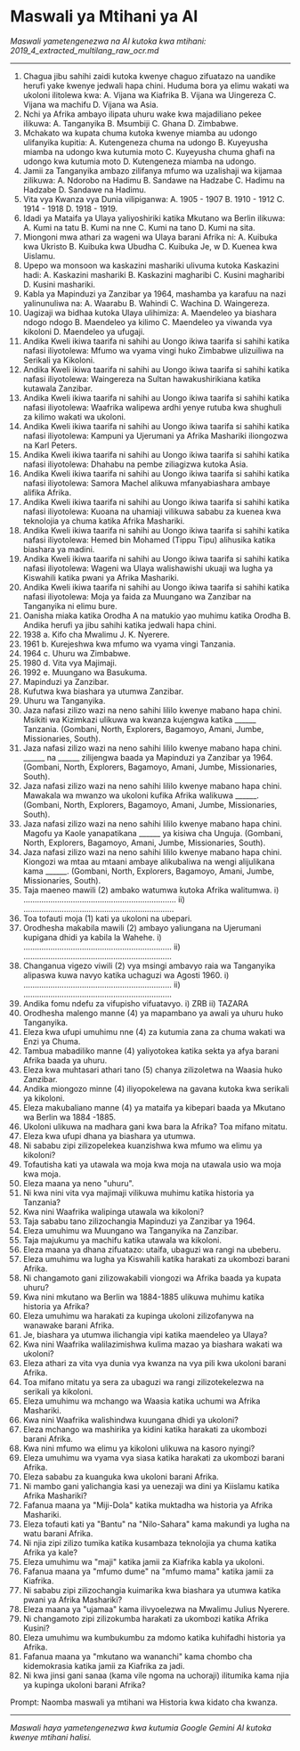 # Maswali ya Mtihani ya AI
*Maswali yametengenezwa na AI kutoka kwa mtihani: 2019_4_extracted_multilang_raw_ocr.md*

---

1.  Chagua jibu sahihi zaidi kutoka kwenye chaguo zifuatazo na uandike herufi yake kwenye jedwali hapa chini. Huduma bora ya elimu wakati wa ukoloni ilitolewa kwa: A. Vijana wa Kiafrika B. Vijana wa Uingereza C. Vijana wa machifu D. Vijana wa Asia.
2.  Nchi ya Afrika ambayo ilipata uhuru wake kwa majadiliano pekee ilikuwa: A. Tanganyika B. Msumbiji C. Ghana D. Zimbabwe.
3.  Mchakato wa kupata chuma kutoka kwenye miamba au udongo ulifanyika kupitia: A. Kutengeneza chuma na udongo B. Kuyeyusha miamba na udongo kwa kutumia moto C. Kuyeyusha chuma ghafi na udongo kwa kutumia moto D. Kutengeneza miamba na udongo.
4.  Jamii za Tanganyika ambazo zilifanya mfumo wa uzalishaji wa kijamaa zilikuwa: A. Ndorobo na Hadimu B. Sandawe na Hadzabe C. Hadimu na Hadzabe D. Sandawe na Hadimu.
5.  Vita vya Kwanza vya Dunia vilipiganwa: A. 1905 - 1907 B. 1910 - 1912 C. 1914 - 1918 D. 1918 - 1919.
6.  Idadi ya Mataifa ya Ulaya yaliyoshiriki katika Mkutano wa Berlin ilikuwa: A. Kumi na tatu B. Kumi na nne C. Kumi na tano D. Kumi na sita.
7.  Miongoni mwa athari za wageni wa Ulaya barani Afrika ni: A. Kuibuka kwa Ukristo B. Kuibuka kwa Ubudha C. Kuibuka Je, w D. Kuenea kwa Uislamu.
8.  Upepo wa monsoon wa kaskazini mashariki ulivuma kutoka Kaskazini hadi: A. Kaskazini mashariki B. Kaskazini magharibi C. Kusini magharibi D. Kusini mashariki.
9.  Kabla ya Mapinduzi ya Zanzibar ya 1964, mashamba ya karafuu na nazi yalinunuliwa na: A. Waarabu B. Wahindi C. Wachina D. Waingereza.
10. Uagizaji wa bidhaa kutoka Ulaya ulihimiza: A. Maendeleo ya biashara ndogo ndogo B. Maendeleo ya kilimo C. Maendeleo ya viwanda vya kikoloni D. Maendeleo ya ufugaji.
11. Andika Kweli ikiwa taarifa ni sahihi au Uongo ikiwa taarifa si sahihi katika nafasi iliyotolewa: Mfumo wa vyama vingi huko Zimbabwe ulizuiliwa na Serikali ya Kikoloni.
12. Andika Kweli ikiwa taarifa ni sahihi au Uongo ikiwa taarifa si sahihi katika nafasi iliyotolewa: Waingereza na Sultan hawakushirikiana katika kutawala Zanzibar.
13. Andika Kweli ikiwa taarifa ni sahihi au Uongo ikiwa taarifa si sahihi katika nafasi iliyotolewa: Waafrika walipewa ardhi yenye rutuba kwa shughuli za kilimo wakati wa ukoloni.
14. Andika Kweli ikiwa taarifa ni sahihi au Uongo ikiwa taarifa si sahihi katika nafasi iliyotolewa: Kampuni ya Ujerumani ya Afrika Mashariki iliongozwa na Karl Peters.
15. Andika Kweli ikiwa taarifa ni sahihi au Uongo ikiwa taarifa si sahihi katika nafasi iliyotolewa: Dhahabu na pembe ziliagizwa kutoka Asia.
16. Andika Kweli ikiwa taarifa ni sahihi au Uongo ikiwa taarifa si sahihi katika nafasi iliyotolewa: Samora Machel alikuwa mfanyabiashara ambaye alifika Afrika.
17. Andika Kweli ikiwa taarifa ni sahihi au Uongo ikiwa taarifa si sahihi katika nafasi iliyotolewa: Kuoana na uhamiaji vilikuwa sababu za kuenea kwa teknolojia ya chuma katika Afrika Mashariki.
18. Andika Kweli ikiwa taarifa ni sahihi au Uongo ikiwa taarifa si sahihi katika nafasi iliyotolewa: Hemed bin Mohamed (Tippu Tipu) alihusika katika biashara ya madini.
19. Andika Kweli ikiwa taarifa ni sahihi au Uongo ikiwa taarifa si sahihi katika nafasi iliyotolewa: Wageni wa Ulaya walishawishi ukuaji wa lugha ya Kiswahili katika pwani ya Afrika Mashariki.
20. Andika Kweli ikiwa taarifa ni sahihi au Uongo ikiwa taarifa si sahihi katika nafasi iliyotolewa: Moja ya faida za Muungano wa Zanzibar na Tanganyika ni elimu bure.
21. Oanisha miaka katika Orodha A na matukio yao muhimu katika Orodha B. Andika herufi ya jibu sahihi katika jedwali hapa chini.
22.  1938 a. Kifo cha Mwalimu J. K. Nyerere.
23.  1961 b. Kurejeshwa kwa mfumo wa vyama vingi Tanzania.
24.  1964 c. Uhuru wa Zimbabwe.
25.  1980 d. Vita vya Majimaji.
26.  1992 e. Muungano wa Basukuma.
27.  Mapinduzi ya Zanzibar.
28.  Kufutwa kwa biashara ya utumwa Zanzibar.
29.  Uhuru wa Tanganyika.
30. Jaza nafasi zilizo wazi na neno sahihi lililo kwenye mabano hapa chini. Msikiti wa Kizimkazi ulikuwa wa kwanza kujengwa katika ______ Tanzania. (Gombani, North, Explorers, Bagamoyo, Amani, Jumbe, Missionaries, South).
31. Jaza nafasi zilizo wazi na neno sahihi lililo kwenye mabano hapa chini. ______ na ______ zilijengwa baada ya Mapinduzi ya Zanzibar ya 1964. (Gombani, North, Explorers, Bagamoyo, Amani, Jumbe, Missionaries, South).
32. Jaza nafasi zilizo wazi na neno sahihi lililo kwenye mabano hapa chini. Mawakala wa mwanzo wa ukoloni kufika Afrika walikuwa ______. (Gombani, North, Explorers, Bagamoyo, Amani, Jumbe, Missionaries, South).
33. Jaza nafasi zilizo wazi na neno sahihi lililo kwenye mabano hapa chini. Magofu ya Kaole yanapatikana ______ ya kisiwa cha Unguja. (Gombani, North, Explorers, Bagamoyo, Amani, Jumbe, Missionaries, South).
34. Jaza nafasi zilizo wazi na neno sahihi lililo kwenye mabano hapa chini. Kiongozi wa mtaa au mtaani ambaye alikubaliwa na wengi alijulikana kama ______. (Gombani, North, Explorers, Bagamoyo, Amani, Jumbe, Missionaries, South).
35. Taja maeneo mawili (2) ambako watumwa kutoka Afrika walitumwa.
i) ....................................................................
ii) ...................................................................
36. Toa tofauti moja (1) kati ya ukoloni na ubepari.
37. Orodhesha makabila mawili (2) ambayo yaliungana na Ujerumani kupigana dhidi ya kabila la Wahehe.
   i) ..................................................................
  ii) ..................................................................
38. Changanua vigezo viwili (2) vya msingi ambavyo raia wa Tanganyika alipaswa kuwa navyo katika uchaguzi wa Agosti 1960.
   i) ..................................................................
   ii) ..................................................................
39. Andika fomu ndefu za vifupisho vifuatavyo.
   i) ZRB
   ii) TAZARA
40. Orodhesha malengo manne (4) ya mapambano ya awali ya uhuru huko Tanganyika.
41. Eleza kwa ufupi umuhimu nne (4) za kutumia zana za chuma wakati wa Enzi ya Chuma.
42. Tambua mabadiliko manne (4) yaliyotokea katika sekta ya afya barani Afrika baada ya uhuru.
43. Eleza kwa muhtasari athari tano (5) chanya zilizoletwa na Waasia huko Zanzibar.
44. Andika miongozo minne (4) iliyopokelewa na gavana kutoka kwa serikali ya kikoloni.
45. Eleza makubaliano manne (4) ya mataifa ya kibepari baada ya Mkutano wa Berlin wa 1884 -1885.
46. Ukoloni ulikuwa na madhara gani kwa bara la Afrika? Toa mifano mitatu.
47. Eleza kwa ufupi dhana ya biashara ya utumwa.
48. Ni sababu zipi zilizopelekea kuanzishwa kwa mfumo wa elimu ya kikoloni?
49. Tofautisha kati ya utawala wa moja kwa moja na utawala usio wa moja kwa moja.
50. Eleza maana ya neno "uhuru".
51. Ni kwa nini vita vya majimaji vilikuwa muhimu katika historia ya Tanzania?
52. Kwa nini Waafrika walipinga utawala wa kikoloni?
53. Taja sababu tano zilizochangia Mapinduzi ya Zanzibar ya 1964.
54. Eleza umuhimu wa Muungano wa Tanganyika na Zanzibar.
55. Taja majukumu ya machifu katika utawala wa kikoloni.
56. Eleza maana ya dhana zifuatazo: utaifa, ubaguzi wa rangi na ubeberu.
57. Eleza umuhimu wa lugha ya Kiswahili katika harakati za ukombozi barani Afrika.
58. Ni changamoto gani zilizowakabili viongozi wa Afrika baada ya kupata uhuru?
59. Kwa nini mkutano wa Berlin wa 1884-1885 ulikuwa muhimu katika historia ya Afrika?
60. Eleza umuhimu wa harakati za kupinga ukoloni zilizofanywa na wanawake barani Afrika.
61. Je, biashara ya utumwa ilichangia vipi katika maendeleo ya Ulaya?
62. Kwa nini Waafrika walilazimishwa kulima mazao ya biashara wakati wa ukoloni?
63. Eleza athari za vita vya dunia vya kwanza na vya pili kwa ukoloni barani Afrika.
64. Toa mifano mitatu ya sera za ubaguzi wa rangi zilizotekelezwa na serikali ya kikoloni.
65. Eleza umuhimu wa mchango wa Waasia katika uchumi wa Afrika Mashariki.
66. Kwa nini Waafrika walishindwa kuungana dhidi ya ukoloni?
67. Eleza mchango wa mashirika ya kidini katika harakati za ukombozi barani Afrika.
68. Kwa nini mfumo wa elimu ya kikoloni ulikuwa na kasoro nyingi?
69. Eleza umuhimu wa vyama vya siasa katika harakati za ukombozi barani Afrika.
70. Eleza sababu za kuanguka kwa ukoloni barani Afrika.
71. Ni mambo gani yalichangia kasi ya uenezaji wa dini ya Kiislamu katika Afrika Mashariki?
72. Fafanua maana ya "Miji-Dola" katika muktadha wa historia ya Afrika Mashariki.
73. Eleza tofauti kati ya "Bantu" na "Nilo-Sahara" kama makundi ya lugha na watu barani Afrika.
74. Ni njia zipi zilizo tumika katika kusambaza teknolojia ya chuma katika Afrika ya kale?
75. Eleza umuhimu wa "maji" katika jamii za Kiafrika kabla ya ukoloni.
76. Fafanua maana ya "mfumo dume" na "mfumo mama" katika jamii za Kiafrika.
77. Ni sababu zipi zilizochangia kuimarika kwa biashara ya utumwa katika pwani ya Afrika Mashariki?
78. Eleza maana ya "ujamaa" kama ilivyoelezwa na Mwalimu Julius Nyerere.
79. Ni changamoto zipi zilizokumba harakati za ukombozi katika Afrika Kusini?
80. Eleza umuhimu wa kumbukumbu za mdomo katika kuhifadhi historia ya Afrika.
81. Fafanua maana ya "mkutano wa wananchi" kama chombo cha kidemokrasia katika jamii za Kiafrika za jadi.
82. Ni kwa jinsi gani sanaa (kama vile ngoma na uchoraji) ilitumika kama njia ya kupinga ukoloni barani Afrika?

Prompt: Naomba maswali ya mtihani wa Historia kwa kidato cha kwanza.

---
*Maswali haya yametengenezwa kwa kutumia Google Gemini AI kutoka kwenye mtihani halisi.*
